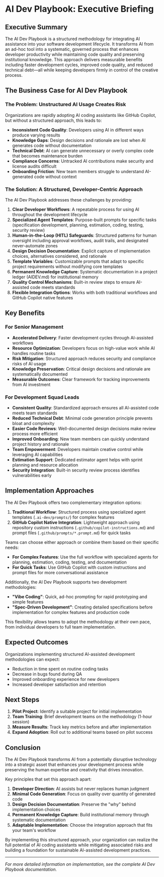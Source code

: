 # AI Dev Playbook: Executive Briefing

## Executive Summary

The AI Dev Playbook is a structured methodology for integrating AI assistance into your software development lifecycle. It transforms AI from an ad-hoc tool into a systematic, governed process that enhances developer productivity while maintaining code quality and preserving institutional knowledge. This approach delivers measurable benefits including faster development cycles, improved code quality, and reduced technical debt—all while keeping developers firmly in control of the creative process.

## The Business Case for AI Dev Playbook

### The Problem: Unstructured AI Usage Creates Risk

Organizations are rapidly adopting AI coding assistants like GitHub Copilot, but without a structured approach, this leads to:

- **Inconsistent Code Quality**: Developers using AI in different ways produce varying results
- **Knowledge Gaps**: Design decisions and rationale are lost when AI generates code without documentation
- **Technical Debt**: AI can generate unnecessary or overly complex code that becomes maintenance burden
- **Compliance Concerns**: Untracked AI contributions make security and license audits difficult
- **Onboarding Friction**: New team members struggle to understand AI-generated code without context

### The Solution: A Structured, Developer-Centric Approach

The AI Dev Playbook addresses these challenges by providing:

1. **Clear Developer Workflows**: A repeatable process for using AI throughout the development lifecycle
2. **Specialized Agent Templates**: Purpose-built prompts for specific tasks (specification development, planning, estimation, coding, testing, security review)
3. **Human-in-the-Loop (HITL) Safeguards**: Structured patterns for human oversight including approval workflows, audit trails, and designated never-automate zones
4. **Design Decision Documentation**: Explicit capture of implementation choices, alternatives considered, and rationale
5. **Template Variables**: Customizable prompts that adapt to specific project requirements without modifying core templates
6. **Permanent Knowledge Capture**: Systematic documentation in a project ledger (AIDEV.md) for institutional memory
7. **Quality Control Mechanisms**: Built-in review steps to ensure AI-assisted code meets standards
8. **Flexible Integration Options**: Works with both traditional workflows and GitHub Copilot native features

## Key Benefits

### For Senior Management

- **Accelerated Delivery**: Faster development cycles through AI-assisted workflows
- **Resource Optimization**: Developers focus on high-value work while AI handles routine tasks
- **Risk Mitigation**: Structured approach reduces security and compliance risks of AI usage
- **Knowledge Preservation**: Critical design decisions and rationale are systematically documented
- **Measurable Outcomes**: Clear framework for tracking improvements from AI investment

### For Development Squad Leads

- **Consistent Quality**: Standardized approach ensures all AI-assisted code meets team standards
- **Reduced Technical Debt**: Minimal code generation principle prevents bloat and complexity
- **Easier Code Reviews**: Well-documented design decisions make review process more efficient
- **Improved Onboarding**: New team members can quickly understand project history and rationale
- **Team Empowerment**: Developers maintain creative control while leveraging AI capabilities
- **Estimation Support**: Dedicated estimator agent helps with sprint planning and resource allocation
- **Security Integration**: Built-in security review process identifies vulnerabilities early

## Implementation Approaches

The AI Dev Playbook offers two complementary integration options:

1. **Traditional Workflow**: Structured process using specialized agent templates (`.ai-dev/prompts/`) for complex features
2. **GitHub Copilot Native Integration**: Lightweight approach using repository custom instructions (`.github/copilot-instructions.md`) and prompt files (`.github/prompts/*.prompt.md`) for quick tasks

Teams can choose either approach or combine them based on their specific needs:

- **For Complex Features**: Use the full workflow with specialized agents for planning, estimation, coding, testing, and documentation
- **For Quick Tasks**: Use GitHub Copilot with custom instructions and prompt files for more conversational assistance

Additionally, the AI Dev Playbook supports two development methodologies:

- **"Vibe Coding"**: Quick, ad-hoc prompting for rapid prototyping and simple features
- **"Spec-Driven Development"**: Creating detailed specifications before implementation for complex features and production code

This flexibility allows teams to adopt the methodology at their own pace, from individual developers to full team implementation.

## Expected Outcomes

Organizations implementing structured AI-assisted development methodologies can expect:

- Reduction in time spent on routine coding tasks
- Decrease in bugs found during QA
- Improved onboarding experience for new developers
- Increased developer satisfaction and retention

## Next Steps

1. **Pilot Project**: Identify a suitable project for initial implementation
2. **Team Training**: Brief development teams on the methodology (1-hour session)
3. **Measure Results**: Track key metrics before and after implementation
4. **Expand Adoption**: Roll out to additional teams based on pilot success

## Conclusion

The AI Dev Playbook transforms AI from a potentially disruptive technology into a strategic asset that enhances your development process while preserving the human expertise and creativity that drives innovation. 

Key principles that set this approach apart:

1. **Developer Direction**: AI assists but never replaces human judgment
2. **Minimal Code Generation**: Focus on quality over quantity of generated code
3. **Design Decision Documentation**: Preserve the "why" behind implementation choices
4. **Permanent Knowledge Capture**: Build institutional memory through systematic documentation
5. **Adaptable Implementation**: Choose the integration approach that fits your team's workflow

By implementing this structured approach, your organization can realize the full potential of AI coding assistants while mitigating associated risks and building a foundation for sustainable AI-assisted development practices.

---

*For more detailed information on implementation, see the complete AI Dev Playbook documentation.*
